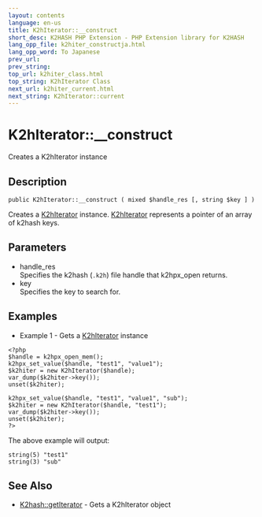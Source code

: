 ```yaml
---
layout: contents
language: en-us
title: K2hIterator::__construct
short_desc: K2HASH PHP Extension - PHP Extension library for K2HASH
lang_opp_file: k2hiter_constructja.html
lang_opp_word: To Japanese
prev_url: 
prev_string: 
top_url: k2hiter_class.html
top_string: K2hIterator Class
next_url: k2hiter_current.html
next_string: K2hIterator::current
---
```


# K2hIterator::__construct
Creates a K2hIterator instance

## Description

```
public K2hIterator::__construct ( mixed $handle_res [, string $key ] )
```

Creates a [K2hIterator](k2hiter_class.html) instance. [K2hIterator](k2hiter_class.html) represents a pointer of an array of k2hash keys. 

## Parameters
- handle_res  
Specifies the k2hash (`.k2h`) file handle that k2hpx_open returns.
- key  
Specifies the key to search for.

## Examples
- Example 1 - Gets a [K2hIterator](k2hiter_class.html) instance

```
<?php
$handle = k2hpx_open_mem();
k2hpx_set_value($handle, "test1", "value1");
$k2hiter = new K2hIterator($handle);
var_dump($k2hiter->key());
unset($k2hiter);

k2hpx_set_value($handle, "test1", "value1", "sub");
$k2hiter = new K2hIterator($handle, "test1");
var_dump($k2hiter->key());
unset($k2hiter);
?>
```

The above example will output:

```
string(5) "test1"
string(3) "sub"
```


## See Also
- [K2hash::getIterator](k2h_getiterator.html) - Gets a K2hIterator object
